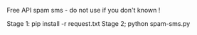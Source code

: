 Free API spam sms - do not use if you don't known !

Stage 1: pip install -r request.txt
Stage 2; python spam-sms.py
